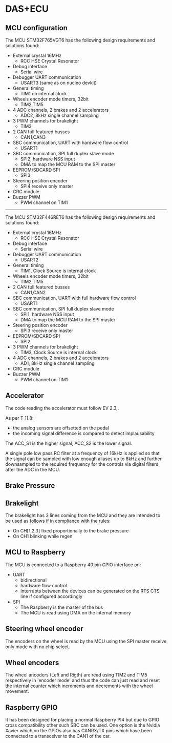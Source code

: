 # DAS+ECU

## MCU configuration

The MCU STM32F765VGT6 has the following design requirements and solutions found:
- External crystal 16MHz
	- RCC HSE Crystal Resonator			
- Debug interface					
	- Serial wire
- Debugger UART communication				
	- USART3 (same as on nucleo devkit)
- General timing
	- TIM1 on internal clock
- Wheels encoder mode timers, 32bit
	- TIM2,TIM5					
- 4 ADC channels, 2 brakes and 2 accelerators		
	- ADC2, 8kHz single channel sampling
- 3 PWM channels for brakelight				
	- TIM3
- 2 CAN full featured busses				
	- CAN1,CAN3
- SBC communication, UART with hardware flow control
	- USART1
- SBC communication, SPI full duplex slave mode
	- SPI2, hardware NSS input
	- DMA to map the MCU RAM to the SPI master
- EEPROM/SDCARD SPI
	- SPI3
- Steering position encoder
	- SPI4 receive only master
- CRC module
- Buzzer PWM
	- PWM channel on TIM1
-------------------------------------------------------------------------------------------
The MCU STM32F446RET6 has the following design requirements and solutions found:
- External crystal 16MHz
	- RCC HSE Crystal Resonator
- Debug interface
	- Serial wire
- Debugger UART communication
	- USART2
- General timing
	- TIM1, Clock Source is internal clock
- Wheels encoder mode timers, 32bit
	- TIM2,TIM5
- 2 CAN full featured busses
	- CAN1,CAN2
- SBC communication, UART with full hardware flow control
	- USART1
- SBC communication, SPI full duplex slave mode
	- SPI1, hardware NSS input
	- DMA to map the MCU RAM to the SPI master	
- Steering position encoder
	- SPI3 receive only master
- EEPROM/SDCARD SPI
	- SPI2
- 3 PWM channels for brakelight
	- TIM3, Clock Source is internal clock
- 4 ADC channels, 2 brakes and 2 accelerators
	- AD1, 8kHz single channel sampling
- CRC module
- Buzzer PWM
	- PWM channel on TIM1

## Accelerator

The code reading the accelerator must follow EV 2.3,.

As per T 11.8:
- the analog sensors are offsetted on the pedal
- the incoming signal difference is compared to detect implausability

The ACC_S1 is the higher signal, ACC_S2 is the lower signal.

A single pole low pass RC filter at a frequency of 16kHz is applied so that the signal can be sampled with low enough aliases up to 8kHz and further downsampled to the required frequency for the controls via digital filters after the ADC in the MCU.

## Brake Pressure


## Brakelight

The brakelight has 3 lines coming from the MCU and they are intended to be used as follows if in compliance with the rules:
- On CH[1,2,3] fixed proportionally to the brake pressure
- On CH1 blinking while regen

## MCU to Raspberry

The MCU is connected to a Raspberry 40 pin GPIO interface on:
- UART
  - bidirectional
  - hardware flow control
  - interrupts between the devices can be generated on the RTS CTS line if configured accordingly
- SPI
  - The Raspberry is the master of the bus
  - The MCU is read using DMA on the internal memory

## Steering wheel encoder

The encoders on the wheel is read by the MCU using the SPI master receive only mode with no chip select.

## Wheel encoders

The wheel ancoders (Left and Rigth) are read using TIM2 and TIM5 respectively in 'encoder mode' and thus the code can just read and reset the internal counter which increments and decrements with the wheel movement.

## Raspberry GPIO

It has been designed for placing a normal Raspberry PI4 but due to GPIO cross compatibility other such SBC can be used. One option is the Nvidia Xavier which on the GPIOs also has CANRX/TX pins which have been connected to a transceiver to the CAN1 of the car.
